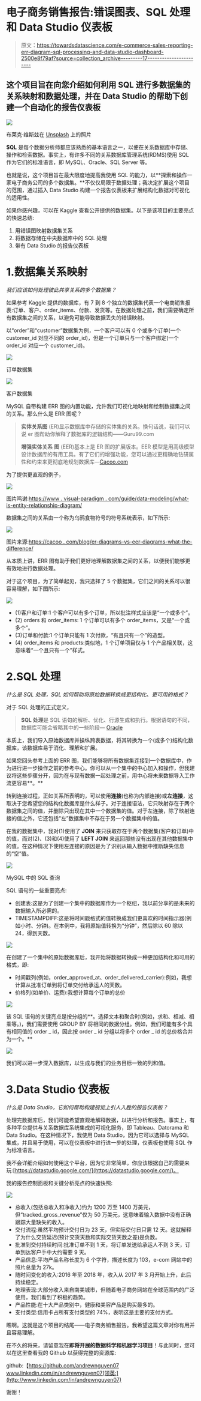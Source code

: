 # 电子商务销售报告:错误图表、SQL 处理和 Data Studio 仪表板

> 原文：<https://towardsdatascience.com/e-commerce-sales-reporting-err-diagram-sql-processing-and-data-studio-dashboard-2500e8f79af?source=collection_archive---------17----------------------->

## 这个项目旨在向您介绍如何利用 SQL 进行多数据集的关系映射和数据处理，并在 Data Studio 的帮助下创建一个自动化的报告仪表板

![](img/8c8f2d2ad1964428585da6efd344d332.png)

布莱克·维斯兹在 [Unsplash](https://unsplash.com?utm_source=medium&utm_medium=referral) 上的照片

**SQL** 是每个数据分析师都应该熟悉的基本语言之一，以便在关系数据库中存储、操作和检索数据。事实上，有许多不同的关系数据库管理系统(RDMS)使用 SQL 作为它们的标准语言，即 MySQL、Oracle、SQL Server 等。

也就是说，这个项目旨在最大限度地提高我使用 SQL 的能力，以**探索和操作一家电子商务公司的多个数据集。**不仅仅局限于数据处理；我决定扩展这个项目的范围，通过插入 Data Studio 构建一个报告仪表板来扩展结构化数据对可视化的适用性。

如果你感兴趣，可以在 Kaggle 查看公开提供的数据集。以下是该项目的主要亮点的快速总结:

1.  用错误图映射数据集关系
2.  将数据存储在中央数据库中的 SQL 处理
3.  带有 Data Studio 的报告仪表板

# 1.数据集关系映射

*我们应该如何处理彼此共享关系的多个数据集？*

如果参考 Kaggle 提供的数据库，有 7 到 8 个独立的数据集代表一个电商销售报表:订单、客户、order_items、付款、发货等。在数据处理之前，我们需要确定所有数据集之间的关系，以避免可能导致数据丢失的错误映射。

以“order”和“customer”数据集为例，一个客户可以有 0 个或多个订单(一个 customer_id 对应不同的 order_id)，但是一个订单只与一个客户绑定(一个 order_id 对应一个 customer_id)。

![](img/0f48a30c4e3eb7d5aae01d325d18ed5b.png)

订单数据集

![](img/11ec99d22a4aadd932d7d3bf9f1c9bdd.png)

客户数据集

MySQL 自带构建 ERR 图的内置功能，允许我们可视化地映射和绘制数据集之间的关系。那么什么是 ERR 图呢？

> **实体关系图** (ER)显示数据库中存储的实体集的关系。换句话说，我们可以说 er 图帮助你解释了数据库的逻辑结构——Guru99.com
> 
> **增强实体关系** **图** (EER)基本上是 ER 图的扩展版本。EER 模型是用高级模型设计数据库的有用工具。有了它们的增强功能，您可以通过更精确地钻研属性和约束来更彻底地规划数据库—[Cacoo.com](https://cacoo.com/blog/er-diagrams-vs-eer-diagrams-whats-the-difference/)

为了提供更直观的例子，

![](img/93208725deb3a82c41ba17d76adb489a.png)

图片鸣谢:[https://www . visual-paradigm . com/guide/data-modeling/what-is-entity-relationship-diagram/](https://www.visual-paradigm.com/guide/data-modeling/what-is-entity-relationship-diagram/)

数据集之间的关系由一个称为乌鸦食物符号的符号系统表示，如下所示:

![](img/c3289b27f2d57b970db2ccd9f01b4bf2.png)

图片来源:[https://cacoo . com/blog/er-diagrams-vs-eer-diagrams-what-the-difference/](https://cacoo.com/blog/er-diagrams-vs-eer-diagrams-whats-the-difference/)

从本质上讲，ERR 图有助于我们更好地理解数据集之间的关系，以便我们能够更有效地进行数据处理。

对于这个项目，为了简单起见，我只选择了 5 个数据集，它们之间的关系可以很容易理解，如下图所示:

![](img/34fc29b6af79f8a0847d56871d4e5314.png)

*   (1)客户和订单:1 个客户可以有多个订单，所以批注样式应该是“一个或多个”。
*   (2) orders 和 order_items: 1 个订单可以有多个 order_items，又是“一个或多个”。
*   (3)订单和付款:1 个订单只能有 1 次付款，“有且只有一个”的造型。
*   (4) order_items 和 products:类似地，1 个订单项目仅与 1 个产品相关联，这意味着“一个且只有一个”样式。

# 2.SQL 处理

*什么是 SQL 处理，SQL 如何帮助将原始数据转换成更结构化、更可用的格式？*

对于 SQL 处理的正式定义，

> **SQL 处理**是 SQL 语句的解析、优化、行源生成和执行。根据语句的不同，数据库可能会省略其中的一些阶段— [Oracle](https://docs.oracle.com/database/121/TGSQL/tgsql_sqlproc.htm#TGSQL176)

本质上，我们导入原始数据库并操纵跨表数据，将其转换为一个(或多个)结构化数据库，该数据库易于消化、理解和扩展。

如果您回头参考上面的 ERR 图，我们能够将所有数据集连接到一个数据库中，作为进行进一步操作之前的参考中心。你可以从一个集中的中心加入和操作，但我建议将这些步骤分开，因为在与现有数据一起处理之前，用中心将未来数据导入工作流更容易**。**

转到连接过程，正如关系所表明的，可以使用**连接**(也称为内部连接)或**左连接**，这取决于您希望您的结构化数据库是什么样子。对于连接语法，它只映射存在于两个数据集之间的值，并删除只出现在其中一个数据集的值。对于左连接，除了映射连接的值之外，它还包括“左”数据集中不存在于另一个数据集中的值。

在我的数据集中，我对(1)使用了 **JOIN** 来只获取存在于两个数据集(客户和订单)中的值，而对(2)、(3)和(4)使用了 **LEFT JOIN** 来返回那些没有出现在其他数据集中的值。在这种情况下使用左连接的原因是为了识别从输入数据中推断缺失信息的“空”值。

![](img/02ab137a7b1c31920a7897fe0de8171e.png)

MySQL 中的 SQL 查询

SQL 语句的一些重要亮点:

*   创建表:这是为了创建一个集中的数据库作为一个枢纽，我以前分享的是未来的数据输入所必需的。
*   TIMESTAMPDIFF:这是将时间戳格式的值转换成我们更喜欢的时间指示器(例如小时、分钟)。在本例中，我将原始值转换为“分钟”，然后除以 60 除以 24，得到天数。

![](img/b7965c171254bd2da1f61ec979e29dd1.png)

在创建了一个集中的原始数据库后，我开始将数据转换成一种更加结构化和可用的格式，即:

*   时间戳列(例如，order_approved_at、order_delivered_carrier):例如，我想计算从批准订单到将订单交付给承运人的天数。
*   价格列(如单价、运费):我想计算每个订单的总价

![](img/67a52db6e8c314e7f009fa24b8c99504.png)

该 SQL 语句的关键亮点是按分组的**。选择文本和聚合时(例如，求和、相减、相乘等。)，我们需要使用 GROUP BY 将相同的数据分组。例如，我们可能有多个具有相同值的 order _ id，因此按 order _ id 分组以将多个 order _ id 的总价格合并为一个。**

![](img/f7e544432bc03474822469c0c52d57d4.png)

我们可以进一步深入数据库，以生成与我们的业务目标一致的列和值。

# 3.Data Studio 仪表板

*什么是 Data Studio，它如何帮助构建视觉上引人入胜的报告仪表板？*

处理完数据库后，我们可能希望直观地解释数据，以进行分析和报告。事实上，有多种平台提供与关系数据库系统集成的可视化服务，即 Tableau、Datorama 和 Data Studio。在这种情况下，我使用 Data Studio，因为它可以选择与 MySQL 集成，并且易于使用，可以在仪表板中进行进一步的处理，仪表板也使用 SQL 作为标准语言。

我不会详细介绍如何使用这个平台，因为它非常简单，你应该根据自己的需要来玩:[https://datastudio.google.com/](https://datastudio.google.com/)。

我的报告控制面板和关键分析亮点的快速快照:

![](img/b6998b42c327c011c72ecb3cce93da88.png)

*   总收入(包括总收入和净收入)约为 1200 万至 1400 万美元，但“tracked_gross_revenue”仅为 50 万美元，这意味着输入数据中没有正确跟踪大量缺失的收入。
*   交付流程:虽然平均预计交付日为 23 天，但实际交付日只需 12 天。这就解释了为什么交货延迟(预计交货天数和实际交货天数之差)是负数。
*   批准到交付持续时间:批准订单不到 1 天，将订单发送给承运人不到 3 天，订单到达客户手中大约需要 9 天。
*   产品信息:平均产品名称长度为 6 个字符，描述长度为 103，e-com 网站中的照片总量为 27k。
*   随时间变化的收入:2016 年至 2018 年，收入从 2017 年 3 月开始上升，此后持续稳定。
*   地理表现:大部分收入来自南美城市，但随着电子商务网站在全球范围内的广泛使用，我们看到了积极的趋势。
*   产品性能:在十大产品类别中，健康和美容产品是购买最多的。
*   支付类型:信用卡占所有支付类型的 74%，表明这是主要的支付方式。

瞧啊。这就是这个项目的结尾——电子商务销售报告。我希望这篇文章对你有用并且容易理解。

在不久的将来，请留意我在**即将开展的数据科学和机器学习项目**！与此同时，您可以在这里查看我的 Github 以获得完整的资源库:

github:【https://github.com/andrewnguyen07
www.linkedin.com/in/andrewnguyen07[领英:](http://www.linkedin.com/in/andrewnguyen07)

谢谢！